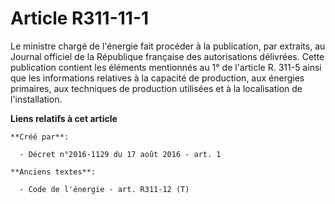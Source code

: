 # Article R311-11-1

Le ministre chargé de l'énergie fait procéder à la publication, par extraits, au Journal officiel de la République française
des autorisations délivrées. Cette publication contient les éléments mentionnés au 1° de l'article R. 311-5 ainsi que les
informations relatives à la capacité de production, aux énergies primaires, aux techniques de production utilisées et à la
localisation de l'installation.

**Liens relatifs à cet article**

	**Créé par**:

	  - Décret n°2016-1129 du 17 août 2016 - art. 1

	**Anciens textes**:

	  - Code de l'énergie - art. R311-12 (T)
